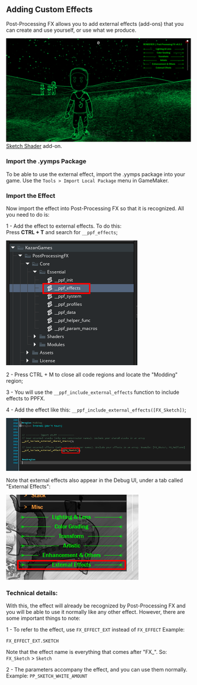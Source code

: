 
## Adding Custom Effects <!-- {docsify-ignore} -->

Post-Processing FX allows you to add external effects (add-ons) that you can create and use yourself, or use what we produce.

![Layer Range](./images/ExternalEffect_Sketch.png)
<a href="https://foxyofjungle.itch.io/sketch-cartoon-shader" target="_blank">Sketch Shader</a> add-on.

### Import the .yymps Package

To be able to use the external effect, import the .yymps package into your game. Use the `Tools > Import Local Package` menu in GameMaker.

### Import the Effect

Now import the effect into Post-Processing FX so that it is recognized.
All you need to do is:

1 - Add the effect to external effects. To do this:  
Press **CTRL + T** and search for `__ppf_effects`;

![Layer Range](./images/AddingExternalEffect_0.png)

2 - Press CTRL + M to close all code regions and locate the "Modding" region;

3 - You will use the `__ppf_include_external_effects` function to include effects to PPFX.

4 - Add the effect like this: `__ppf_include_external_effects([FX_Sketch])`;

![Layer Range](./images/AddingExternalEffect_1.png)

Note that external effects also appear in the Debug UI, under a tab called "External Effects":

![Layer Range](./images/ExternalEffectsTab.png)




### Technical details:

With this, the effect will already be recognized by Post-Processing FX and you will be able to use it normally like any other effect.
However, there are some important things to note:

1 - To refer to the effect, use `FX_EFFECT_EXT` instead of `FX_EFFECT`
Example:
```gml
FX_EFFECT_EXT.SKETCH
```
Note that the effect name is everything that comes after "FX_". So: `FX_Sketch` > `Sketch`

2 - The parameters accompany the effect, and you can use them normally. Example: `PP_SKETCH_WHITE_AMOUNT`

